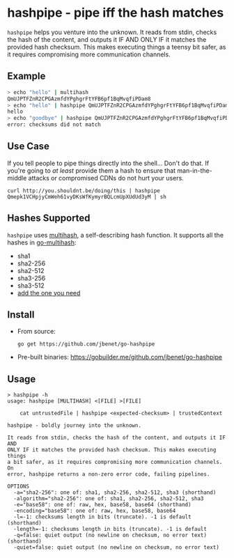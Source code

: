 # hashpipe - pipe iff the hash matches

`hashpipe` helps you venture into the unknown. It reads from stdin, checks the hash of the content, and outputs it IF AND ONLY IF it matches the provided hash checksum. This makes executing things a teensy bit safer, as it requires compromising more communication channels.

## Example

```sh
> echo "hello" | multihash
QmUJPTFZnR2CPGAzmfdYPghgrFtYFB6pf1BqMvqfiPDam8
> echo "hello" | hashpipe QmUJPTFZnR2CPGAzmfdYPghgrFtYFB6pf1BqMvqfiPDam8
hello
> echo "goodbye" | hashpipe QmUJPTFZnR2CPGAzmfdYPghgrFtYFB6pf1BqMvqfiPDam8
error: checksums did not match
```

## Use Case

If you tell people to pipe things directly into the shell... Don't do that. If you're going to _at least_ provide them a hash to ensure that man-in-the-middle attacks or compromised CDNs do not hurt your users.

```
curl http://you.shouldnt.be/doing/this | hashpipe Qmepk1VCHpjyCmWeh61vyDKsWfKymyrBQLcmUpXUdUd3yM | sh
```

## Hashes Supported

`hashpipe` uses [multihash](https://github.com/jbenet/multihash/), a self-describing hash function. It supports all the hashes in [go-multihash](https://github.com/jbenet/go-multihash/):

- sha1
- sha2-256
- sha2-512
- sha3-256
- sha3-512
- [add the one you need](https://github.com/jbenet/go-multihash/pulls)

## Install

- From source:

    ```
    go get https://github.com/jbenet/go-hashpipe
    ```

- Pre-built binaries: https://gobuilder.me/github.com/jbenet/go-hashpipe

## Usage

```
> hashpipe -h
usage: hashpipe [MULTIHASH] <[FILE] >[FILE]

    cat untrustedFile | hashpipe <expected-checksum> | trustedContext

hashpipe - boldly journey into the unknown.

It reads from stdin, checks the hash of the content, and outputs it IF AND
ONLY IF it matches the provided hash checksum. This makes executing things
a bit safer, as it requires compromising more communication channels. On
error, hashpipe returns a non-zero error code, failing pipelines.

OPTIONS
  -a="sha2-256": one of: sha1, sha2-256, sha2-512, sha3 (shorthand)
  -algorithm="sha2-256": one of: sha1, sha2-256, sha2-512, sha3
  -e="base58": one of: raw, hex, base58, base64 (shorthand)
  -encoding="base58": one of: raw, hex, base58, base64
  -l=-1: checksums length in bits (truncate). -1 is default (shorthand)
  -length=-1: checksums length in bits (truncate). -1 is default
  -q=false: quiet output (no newline on checksum, no error text) (shorthand)
  -quiet=false: quiet output (no newline on checksum, no error text)
```
